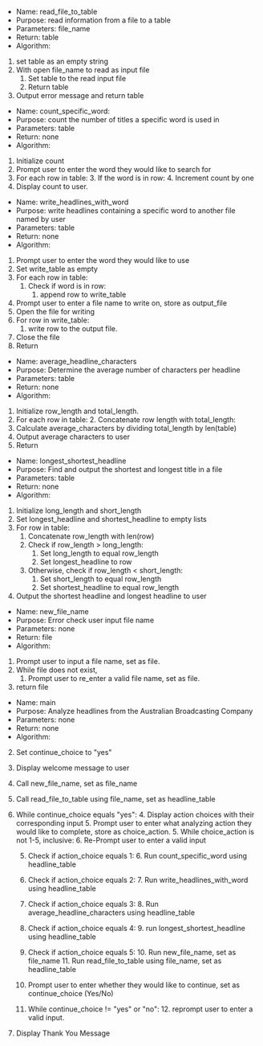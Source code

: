 
* Name: read_file_to_table
* Purpose: read information from a file to a table
* Parameters: file_name
* Return: table 
* Algorithm: 
1. set table as an empty string
2. With open file_name to read as input file
   1. Set table to the read input file
   2. Return table
3. Output error message and return table

* Name: count_specific_word:
* Purpose: count the number of titles a specific word is used in 
* Parameters: table
* Return: none 
* Algorithm: 
1. Initialize count 
2. Prompt user to enter the word they would like to search for
2. For each row in table:
   3. If the word is in row:
      4. Increment count by one
3. Display count to user. 

* Name: write_headlines_with_word
* Purpose: write headlines containing a specific word to another file named by user
* Parameters: table
* Return: none 
* Algorithm: 
1. Prompt user to enter the word they would like to use 
2. Set write_table as empty
3. For each row in table:
   1. Check if word is in row:
      1. append row to write_table
4. Prompt user to enter a file name to write on, store as output_file
5. Open the file for writing
6. For row in write_table:
   1. write row to the output file. 
7. Close the file
8. Return

* Name: average_headline_characters
* Purpose: Determine the average number of characters per headline
* Parameters: table
* Return: none 
* Algorithm: 
1. Initialize row_length and total_length.
2. For each row in table:
   2. Concatenate row length with total_length:
3. Calculate average_characters by dividing total_length by len(table)
4. Output average characters to user
5. Return

* Name: longest_shortest_headline
* Purpose: Find and output the shortest and longest title in a file 
* Parameters: table
* Return: none 
* Algorithm: 
1. Initialize long_length and short_length
2. Set longest_headline and shortest_headline to empty lists
3. For row in table:
   1. Concatenate row_length with len(row)
   2. Check if row_length > long_length:
      1. Set long_length to equal row_length
      2. Set longest_headline to row
   3. Otherwise, check if row_length < short_length:
      1. Set short_length to equal row_length
      2. Set shortest_headline to equal row_length
4. Output the shortest headline and longest headline to user

* Name: new_file_name
* Purpose: Error check user input file name
* Parameters: none 
* Return: file
* Algorithm: 
1. Prompt user to input a file name, set as file.
2. While file does not exist,
   1. Prompt user to re_enter a valid file name, set as file.
3. return file

* Name: main
* Purpose: Analyze headlines from the Australian Broadcasting Company
* Parameters: none
* Return: none 
* Algorithm:
2. Set continue_choice to "yes"
1. Display welcome message to user
2. Call new_file_name, set as file_name
3. Call read_file_to_table using file_name, set as headline_table
3. While continue_choice equals "yes":
   4. Display action choices with their corresponding input 
   5. Prompt user to enter what analyzing action they would like to complete, store as choice_action.
   5. While choice_action is not 1-5, inclusive:
      6. Re-Prompt user to enter a valid input

   5. Check if action_choice equals 1:
      6. Run count_specific_word using headline_table

   6. Check if action_choice equals 2:
      7. Run write_headlines_with_word using headline_table

   7. Check if action_choice equals 3:
      8. Run average_headline_characters using headline_table

   8. Check if action_choice equals 4:
      9. run longest_shortest_headline using headline_table

   9. Check if action_choice equals 5:
      10. Run new_file_name, set as file_name
      11. Run read_file_to_table using file_name, set as headline_table

   10. Prompt user to enter whether they would like to continue, set as continue_choice (Yes/No)
   11. While continue_choice != "yes" or "no":
       12. reprompt user to enter a valid input.
   
5. Display Thank You Message